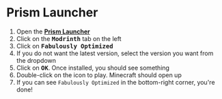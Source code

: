 # Prism Launcher

1. Open the [**Prism Launcher**](https://prismlauncher.org/)
2. Click on the <kbd>**Modrinth**</kbd> tab on the left
3. Click on <kbd>**Fabulously Optimized**</kbd>
4. If you do not want the latest version, select the version you want from the dropdown
5. Click on <kbd>**OK**</kbd>. Once installed, you should see something
6. Double-click on the icon to play. Minecraft should open up
7. If you can see `Fabulously Optimized` in the bottom-right corner, you're done!
